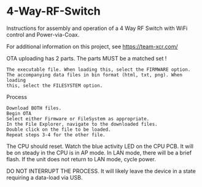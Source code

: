 # 4-Way-RF-Switch
Instructions for assembly and operation of a 4 Way RF Switch with WiFi control and Power-via-Coax.

For additional information on this project, see   https://team-xcr.com/

OTA uploading has 2 parts. The parts MUST be a matched set !

    The executable file. When loading this, select the FIRMWARE option.
    The accompanying data files in bin format (html, txt, png). When loading
    this, select the FILESYSTEM option.

Process

    Download BOTH files.
    Begin OTA
    Select either Firmware or FileSystem as appropriate.
    In the File Explorer, navigate to the downloaded files.
    Double click on the file to be loaded.
    Repeat steps 3-4 for the other file.

The CPU should reset. Watch the blue activity LED on the CPU PCB. It will be 
on steady in the CPU is in AP mode. In LAN mode, there will be a brief flash. 
If the unit does not return to LAN mode, cycle power.

DO NOT INTERRUPT THE PROCESS. It will likely leave the device in a state 
requiring a data-load via USB.
